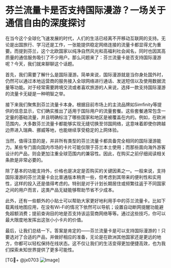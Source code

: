 # 芬兰流量卡是否支持国际漫游？一场关于通信自由的深度探讨

在当今这个全球化飞速发展的时代，人们的生活已经离不开移动互联网的支持。无论是出国旅行、学习还是工作，一张能提供稳定网络连接的流量卡都显得尤为重要。而提到芬兰，这个北欧国家以纯净自然风光和高福利社会闻名，同时也因其高质量的通信服务吸引了不少用户。那么问题来了：芬兰流量卡是否支持国际漫游呢？今天，我们就来聊聊这个话题。

首先，我们需要了解什么是国际漫游。简单来说，国际漫游就是当你身处国外时，仍然可以通过本地运营商的服务接入全球网络进行通话、发送短信以及使用数据流量等功能。对于经常需要跨境交流或者喜欢旅游的人来说，选择一款支持国际漫游的流量卡无疑是一种明智之举。

接下来我们聚焦到芬兰流量卡本身。根据目前市场上的主流品牌如Simfinity等提供的信息显示，它们确实推出了适用于国际用户的流量套餐。这些套餐通常包含一定量的基础流量，并且明确标注了哪些国家和地区是被覆盖在内的。例如，在欧洲范围内，大多数芬兰流量卡都能够实现无缝切换至邻国网络，这意味着即使你跨越边界进入瑞典、挪威等地，也能继续享受稳定的上网体验。

当然，值得注意的是，并非所有类型的芬兰流量卡都具备完全相同的国际漫游能力。某些专门面向国内市场的卡片可能仅限于芬兰本土使用；而那些面向海外游客设计的产品，则会更加注重全球范围内的兼容性。因此，在购买之前仔细阅读相关条款是非常必要的。

除了基本的功能支持外，价格也是决定是否购买的关键因素之一。一般来说，支持国际漫游的芬兰流量卡会比普通版本稍贵一些，但考虑到其带来的便利性和实用性，这样的投入还是值得考虑的。特别是对于计划长期居住或频繁往返于不同国家之间的用户而言，这类产品无疑能够帮助节省不少成本。

此外，还有一些额外的小贴士可以帮助大家更好地利用手中的芬兰流量卡。比如下载离线地图应用，在没有Wi-Fi的情况下依然可以导航；设置自动断网提醒功能避免超额消费；提前查询目的地是否支持该运营商网络等等。通过这些技巧，你可以最大限度地发挥出这张小小卡片的价值。

最后，让我们总结一下。答案是肯定的——芬兰流量卡是可以支持国际漫游的！只要选对了合适的产品，并做好相应的准备，无论是在欧洲其他国家还是更远的地方，你都可以轻松保持在线状态。这不仅让我们的生活变得更加便捷高效，也为我们探索未知世界提供了更多可能性。

[TG💪+ @jx0703 ![Image](https://github.com/user-attachments/assets/dbca1d08-cadb-493c-b0ec-ad6f7a83f270)]